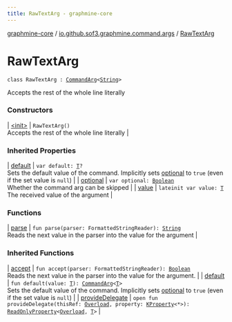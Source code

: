 ```yaml
---
title: RawTextArg - graphmine-core
---
```


[graphmine-core](../../index.html) / [io.github.sof3.graphmine.command.args](../index.html) / [RawTextArg](./index.html)

# RawTextArg

`class RawTextArg : `[`CommandArg`](../-command-arg/index.html)`<`[`String`](https://kotlinlang.org/api/latest/jvm/stdlib/kotlin/-string/index.html)`>`

Accepts the rest of the whole line literally

### Constructors

| [&lt;init&gt;](-init-.html) | `RawTextArg()`<br>Accepts the rest of the whole line literally |

### Inherited Properties

| [default](../-command-arg/default.html) | `var default: `[`T`](../-command-arg/index.html#T)`?`<br>Sets the default value of the command. Implicitly sets [optional](../-command-arg/optional.html) to `true` (even if the set value is `null`) |
| [optional](../-command-arg/optional.html) | `var optional: `[`Boolean`](https://kotlinlang.org/api/latest/jvm/stdlib/kotlin/-boolean/index.html)<br>Whether the command arg can be skipped |
| [value](../-command-arg/value.html) | `lateinit var value: `[`T`](../-command-arg/index.html#T)<br>The received value of the argument |

### Functions

| [parse](parse.html) | `fun parse(parser: FormattedStringReader): `[`String`](https://kotlinlang.org/api/latest/jvm/stdlib/kotlin/-string/index.html)<br>Reads the next value in the parser into the value for the argument |

### Inherited Functions

| [accept](../-command-arg/accept.html) | `fun accept(parser: FormattedStringReader): `[`Boolean`](https://kotlinlang.org/api/latest/jvm/stdlib/kotlin/-boolean/index.html)<br>Reads the next value in the parser into the value for the argument. |
| [default](../-command-arg/default.html) | `fun default(value: `[`T`](../-command-arg/index.html#T)`): `[`CommandArg`](../-command-arg/index.html)`<`[`T`](../-command-arg/index.html#T)`>`<br>Sets the default value of the command. Implicitly sets [optional](../-command-arg/optional.html) to `true` (even if the set value is `null`) |
| [provideDelegate](../-command-arg/provide-delegate.html) | `open fun provideDelegate(thisRef: `[`Overload`](../../io.github.sof3.graphmine.command/-overload/index.html)`, property: `[`KProperty`](https://kotlinlang.org/api/latest/jvm/stdlib/kotlin.reflect/-k-property/index.html)`<*>): `[`ReadOnlyProperty`](https://kotlinlang.org/api/latest/jvm/stdlib/kotlin.properties/-read-only-property/index.html)`<`[`Overload`](../../io.github.sof3.graphmine.command/-overload/index.html)`, `[`T`](../-command-arg/index.html#T)`>` |

